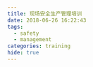 ```yaml
---
title: 现场安全生产管理培训
date: 2018-06-26 16:22:43
tags:
  - safety
  - management
categories: training
hide: true
---
```


